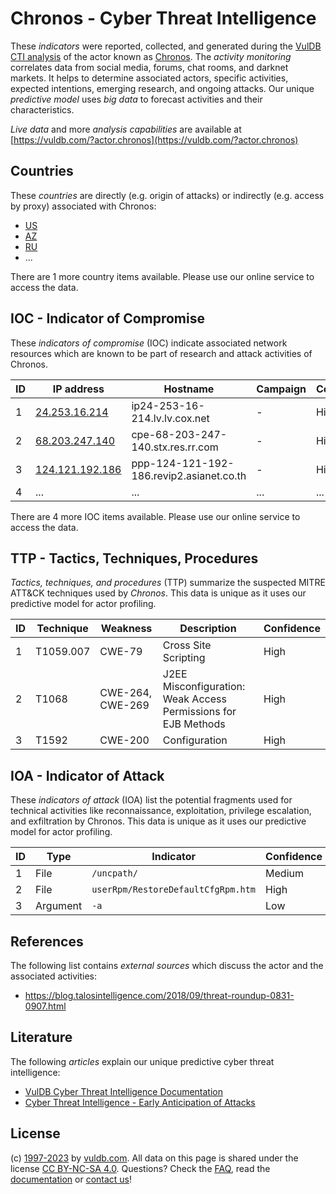 # Chronos - Cyber Threat Intelligence

These _indicators_ were reported, collected, and generated during the [VulDB CTI analysis](https://vuldb.com/?kb.cti) of the actor known as [Chronos](https://vuldb.com/?actor.chronos). The _activity monitoring_ correlates data from social media, forums, chat rooms, and darknet markets. It helps to determine associated actors, specific activities, expected intentions, emerging research, and ongoing attacks. Our unique _predictive model_ uses _big data_ to forecast activities and their characteristics.

_Live data_ and more _analysis capabilities_ are available at [https://vuldb.com/?actor.chronos](https://vuldb.com/?actor.chronos)

## Countries

These _countries_ are directly (e.g. origin of attacks) or indirectly (e.g. access by proxy) associated with Chronos:

* [US](https://vuldb.com/?country.us)
* [AZ](https://vuldb.com/?country.az)
* [RU](https://vuldb.com/?country.ru)
* ...

There are 1 more country items available. Please use our online service to access the data.

## IOC - Indicator of Compromise

These _indicators of compromise_ (IOC) indicate associated network resources which are known to be part of research and attack activities of Chronos.

ID | IP address | Hostname | Campaign | Confidence
-- | ---------- | -------- | -------- | ----------
1 | [24.253.16.214](https://vuldb.com/?ip.24.253.16.214) | ip24-253-16-214.lv.lv.cox.net | - | High
2 | [68.203.247.140](https://vuldb.com/?ip.68.203.247.140) | cpe-68-203-247-140.stx.res.rr.com | - | High
3 | [124.121.192.186](https://vuldb.com/?ip.124.121.192.186) | ppp-124-121-192-186.revip2.asianet.co.th | - | High
4 | ... | ... | ... | ...

There are 4 more IOC items available. Please use our online service to access the data.

## TTP - Tactics, Techniques, Procedures

_Tactics, techniques, and procedures_ (TTP) summarize the suspected MITRE ATT&CK techniques used by _Chronos_. This data is unique as it uses our predictive model for actor profiling.

ID | Technique | Weakness | Description | Confidence
-- | --------- | -------- | ----------- | ----------
1 | T1059.007 | CWE-79 | Cross Site Scripting | High
2 | T1068 | CWE-264, CWE-269 | J2EE Misconfiguration: Weak Access Permissions for EJB Methods | High
3 | T1592 | CWE-200 | Configuration | High

## IOA - Indicator of Attack

These _indicators of attack_ (IOA) list the potential fragments used for technical activities like reconnaissance, exploitation, privilege escalation, and exfiltration by Chronos. This data is unique as it uses our predictive model for actor profiling.

ID | Type | Indicator | Confidence
-- | ---- | --------- | ----------
1 | File | `/uncpath/` | Medium
2 | File | `userRpm/RestoreDefaultCfgRpm.htm` | High
3 | Argument | `-a` | Low

## References

The following list contains _external sources_ which discuss the actor and the associated activities:

* https://blog.talosintelligence.com/2018/09/threat-roundup-0831-0907.html

## Literature

The following _articles_ explain our unique predictive cyber threat intelligence:

* [VulDB Cyber Threat Intelligence Documentation](https://vuldb.com/?kb.cti)
* [Cyber Threat Intelligence - Early Anticipation of Attacks](https://www.scip.ch/en/?labs.20201022)

## License

(c) [1997-2023](https://vuldb.com/?kb.changelog) by [vuldb.com](https://vuldb.com/?kb.about). All data on this page is shared under the license [CC BY-NC-SA 4.0](https://creativecommons.org/licenses/by-nc-sa/4.0/). Questions? Check the [FAQ](https://vuldb.com/?kb.faq), read the [documentation](https://vuldb.com/?kb) or [contact us](https://vuldb.com/?contact)!
